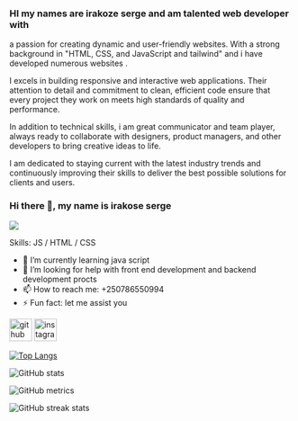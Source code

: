    ### HI my names are irakoze serge and am talented web developer with 
a passion for creating dynamic and user-friendly websites.
With a strong background in "HTML, CSS, and JavaScript and tailwind"  and i have  developed numerous websites .


I excels in  building responsive and interactive web applications. Their attention to detail and commitment to clean,
efficient code ensure that every project they work on meets high standards of quality and performance.


In addition to technical skills,  i am great communicator and team player, always ready to collaborate with designers,
product managers, and other developers to bring creative ideas to life.  


I am  dedicated to staying current with the latest industry trends and continuously improving their skills to deliver the best possible solutions for clients and users.


### Hi there 👋, my name is irakose serge
![](https://en.idei.club/uploads/posts/2023-06/thumbs/1687320085_en-idei-club-p-programming-background-dizain-pinterest-6.jpg)


Skills:  JS / HTML / CSS

- 🌱 I’m currently learning java script 
- 🤔 I’m looking for help with front end development and backend development procts 
- 📫 How to reach me: +250786550994 
- ⚡ Fun fact: let me assist you 


[<img src='https://cdn.jsdelivr.net/npm/simple-icons@3.0.1/icons/github.svg' alt='github' height='40'>](https://github.com/sir-serge)  [<img src='https://cdn.jsdelivr.net/npm/simple-icons@3.0.1/icons/instagram.svg' alt='instagram' height='40'>](https://www.instagram.com/_se_r_ge_/)  

[![Top Langs](https://github-readme-stats.vercel.app/api/top-langs/?username=sir-serge)](https://github.com/anuraghazra/github-readme-stats)

![GitHub stats](https://github-readme-stats.vercel.app/api?username=sir-serge&show_icons=true)  

![GitHub metrics](https://metrics.lecoq.io/sir-serge)  

![GitHub streak stats](https://streak-stats.demolab.com/?user=sir-serge)  


